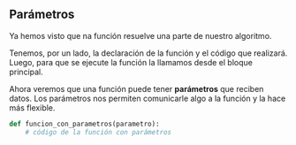 ## Parámetros

Ya hemos visto que na función resuelve una parte de nuestro algoritmo.

Tenemos, por un lado, la declaración de la función y el código que realizará. Luego, para que se ejecute la función la llamamos desde el bloque principal.

Ahora veremos que una función puede tener **parámetros** que reciben datos. Los parámetros nos permiten comunicarle algo a la función y la hace más flexible.

```python
def funcion_con_parametros(parametro):
    # código de la función con parámetros
```